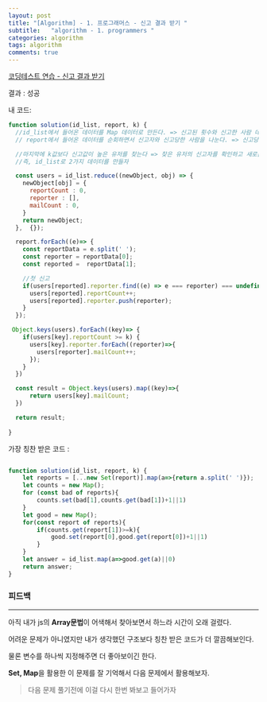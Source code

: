 ```yaml
---
layout: post
title: "[Algorithm] - 1. 프로그래머스 - 신고 결과 받기 "
subtitle:   "algorithm - 1. programmers "
categories: algorithm
tags: algorithm
comments: true
---
```


[코딩테스트 연습 - 신고 결과 받기](https://school.programmers.co.kr/learn/courses/30/lessons/92334)

결과 : 성공

내 코드:

```jsx
function solution(id_list, report, k) {
  //id_list에서 들어온 데이터를 Map 데이터로 만든다. => 신고된 횟수와 신고한 사람 데이터배열을 저장할 공간을 만든다.
  // report에서 들어온 데이터를 순회하면서 신고자와 신고당한 사람을 나눈다. => 신고당한 사람을 위 데이터에서 조회하여 신고자가 없으면 숫자 + , 있으면 무시

  //마지막에 k값보다 신고값이 높은 유저를 찾는다 => 찾은 유저의 신고자를 확인하고 새로운 데이터 타입에 카운트를 증가 시킨다 (메일 받은 사람)
  //즉, id_list로 2가지 데이터를 만들자

  const users = id_list.reduce((newObject, obj) => {
    newObject[obj] = {
      reportCount : 0,
      reporter : [],
      mailCount : 0,
    }
    return newObject;
  },  {});

  report.forEach((e)=> {
    const reportData = e.split(' ');
    const reporter = reportData[0];
    const reported =  reportData[1];

    //첫 신고
    if(users[reported].reporter.find((e) => e === reporter) === undefined) {
      users[reported].reportCount++;
      users[reported].reporter.push(reporter);
    }
  });

 Object.keys(users).forEach((key)=> {
    if(users[key].reportCount >= k) {
      users[key].reporter.forEach((reporter)=>{
        users[reporter].mailCount++;
      });
    }
  })

  const result = Object.keys(users).map((key)=>{
      return users[key].mailCount;
  })

  return result;
  
}
```

가장 칭찬 받은 코드 :

```jsx

function solution(id_list, report, k) {
    let reports = [...new Set(report)].map(a=>{return a.split(' ')});
    let counts = new Map();
    for (const bad of reports){
        counts.set(bad[1],counts.get(bad[1])+1||1)
    }
    let good = new Map();
    for(const report of reports){
        if(counts.get(report[1])>=k){
            good.set(report[0],good.get(report[0])+1||1)
        }
    }
    let answer = id_list.map(a=>good.get(a)||0)
    return answer;
}
```

### 피드백

---

아직 내가 js의 **Array문법**이 어색해서 찾아보면서 하느라 시간이 오래 걸렸다.

어려운 문제가 아니였지만 내가 생각했던 구조보다 칭찬 받은 코드가 더 깔끔해보인다.

물론 변수를 하나씩 지정해주면 더 좋아보이긴 한다.

**Set, Map**을 활용한 이 문제를 잘 기억해서 다음 문제에서 활용해보자.

> 다음 문제 풀기전에 이걸 다시 한번 봐보고 들어가자
>
